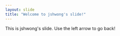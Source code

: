 ```yaml
---
layout: slide
title: "Welcome to jshwong's slide!"
---
```

This is jshwong's slide.
Use the left arrow to go back!